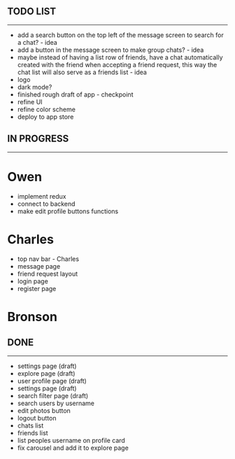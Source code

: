 

## TODO LIST
---

- add a search button on the top left of the message screen to search for a chat? - idea
- add a button in the message screen to make group chats? - idea
- maybe instead of having a list row of friends, have a chat automatically created with the friend when accepting a friend request, this way the chat list will also serve as a friends list - idea
- logo
- dark mode?
- finished rough draft of app - checkpoint
- refine UI
- refine color scheme
- deploy to app store



## IN PROGRESS
---

# Owen
- implement redux
- connect to backend
- make edit profile buttons functions


# Charles
- top nav bar - Charles
- message page
- friend request layout
- login page
- register page

# Bronson




## DONE
---

- settings page (draft)
- explore page (draft)
- user profile page (draft)
- settings page (draft)
- search filter page (draft)
- search users by username
- edit photos button
- logout button
- chats list
- friends list
- list peoples username on profile card
- fix carousel and add it to explore page


